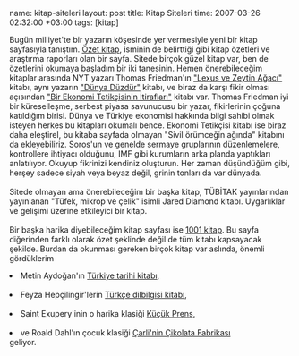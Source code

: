 name: kitap-siteleri
layout: post
title: Kitap Siteleri
time: 2007-03-26 02:32:00 +03:00
tags: [kitap]

Bugün milliyet'te bir yazarın köşesinde yer vermesiyle yeni bir kitap sayfasıyla tanıştım. <a href="http://ozetkitap.com/">Özet kitap</a>, isminin de belirttiği gibi kitap özetleri ve araştırma raporları olan bir sayfa. Sitede birçok güzel kitap var, ben de özetlerini okumaya başladım bir iki tanesinin. Hemen önerebileceğim kitaplar arasında NYT yazarı Thomas Friedman'ın <a href="http://ozetkitap.com/html/kitap04.html">"Lexus ve Zeytin Ağacı"</a> kitabı, aynı yazarın <a href="http://ozetkitap.com/html/kitap27.html">"Dünya Düzdür"</a> kitabı, ve biraz da karşı fikir olması açısından <a href="http://ozetkitap.com/html/kitap25.html">"Bir Ekonomi Tetikçisinin İtirafları"</a> kitabı var. Thomas Friedman iyi bir küreselleşme, serbest piyasa savunucusu bir yazar, fikirlerinin çoğuna katıldığım birisi. Dünya ve Türkiye ekonomisi hakkında bilgi sahibi olmak isteyen herkes bu kitapları okumalı bence. Ekonomi Tetikçisi kitabı ise biraz daha eleştirel, bu kitaba sayfada olmayan "Sivil örümceğin ağında" kitabını da ekleyebiliriz. Soros'un ve genelde sermaye gruplarının düzenlemelere, kontrollere ihtiyacı olduğunu, IMF gibi kurumların arka planda yaptıkları anlatılıyor. Okuyup fikrinizi kendiniz oluşturun. Her zaman düşündüğüm gibi, herşey sadece siyah veya beyaz değil, grinin tonları da var dünyada. <br /><br />Sitede olmayan ama önerebileceğim bir başka kitap, TÜBİTAK yayınlarından yayınlanan "Tüfek, mikrop ve çelik" isimli Jared Diamond kitabı. Uygarlıklar ve gelişimi üzerine etkileyici bir kitap.<br /><br />Bir başka harika diyebileceğim kitap sayfası ise <a href="http://www.1001kitap.com/">1001 kitap</a>. Bu sayfa diğerinden farklı olarak özet şeklinde değil de tüm kitabı kapsayacak şekilde. Burdan da okunması gereken birçok kitap var aslında, önemli gördüklerim <br /><li> Metin Aydoğan'ın <a href="http://www.1001kitap.com/Guncel/Metin_Aydogan/turkiye_uzerine_notlar/index.html">Türkiye tarihi kitabı</a>, </li><br /><li> Feyza Hepçilingir'lerin <a href="http://www.1001kitap.com/Turkce/Feyza_Hepcilingirler/turkce_dilbilgisi/index.html">Türkçe dilbilgisi kitabı</a>, </li><br /><li> Saint Exupery'inin o harika klasiği <a href="http://www.1001kitap.com/Cocuk/kucuk_prens/index.html">Küçük Prens</a>, </li><br /><li>ve Roald Dahl'ın çocuk klasiği <a href="http://www.1001kitap.com/Cocuk/carlinin_cikolata_fabrikasi/index.html">Çarli'nin Çikolata Fabrikası</a> </li>geliyor.
